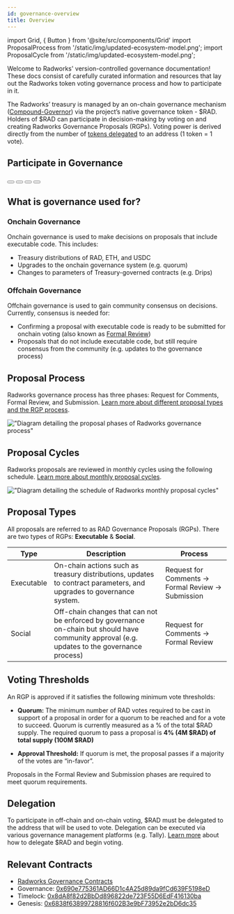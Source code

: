 ```yaml
---
id: governance-overview
title: Overview
---
```


import Grid, { Button } from '@site/src/components/Grid'
import ProposalProcess from '/static/img/updated-ecosystem-model.png';
import ProposalCycle from '/static/img/updated-ecosystem-model.png';


Welcome to Radworks' version-controlled governance documentation! These docs consist of carefully curated information
and resources that lay out the Radworks token voting governance process and how to participate in it.

The Radworks’ treasury is managed by an on-chain governance mechanism ([Compound-Governor](https://wiki.tally.xyz/docs/compound-governor)) via the project’s native governance token - $RAD. Holders of $RAD can participate in decision-making by voting on and creating Radworks Governance Proposals (RGPs). Voting power is derived directly from the number of [tokens delegated](https://github.com/radicle-foundation/radworks-governance/blob/main/manual.md#delegating) to an address (1 token = 1 vote). 

## Participate in Governance
<Grid>
  <Button
    href="https://community.radworks.org/c/governance/proposals/18"
    title="Review proposals"
    cta="Review proposals on the forum & leave feedback for proposal authors"
  >
  </Button>
  <Button
    href="https://www.tally.xyz/gov/radworks/delegates"
    title="Delegate voting power"
    cta="Find delegates & delegate voting power"
  >
  </Button>
 <Button
    href="https://snapshot.org/#/gov.radworks.eth"
    title="Vote offchain"
    cta="View & vote on active Snapshot polls"
  >
  </Button>
  <Button
    href="https://www.tally.xyz/gov/radworks"
    title="Vote onchain"
    cta="View & vote on active onchain submissions"
  >
  </Button>
</Grid>


## What is governance used for?
### Onchain Governance

Onchain governance is used to make decisions on proposals that include executable code. This includes:
* Treasury distributions of RAD, ETH, and USDC
* Upgrades to the onchain governance system (e.g. quorum)
* Changes to parameters of Treasury-governed contracts (e.g. Drips)

### Offchain Governance

Offchain governance is used to gain community consensus on decisions. Currently, consensus is needed for:
*  Confirming a proposal with executable code is ready to be submitted for onchain voting (also known as [Formal Review](https://github.com/radicle-foundation/radworks-governance/blob/main/manual.md#formal-review))
*  Proposals that do not include executable code, but still require consensus from the community (e.g. updates to the governance process)

## Proposal Process
Radworks governance process has three phases: Request for Comments, Formal Review, and Submission. [Learn more about different proposal types and the RGP process](https://github.com/better-internet/radworks-governance/blob/main/manual.md#proposal-types).

!["Diagram detailing the proposal phases of Radworks governance process"](/img/governance_phases.png)

## Proposal Cycles
Radworks proposals are reviewed in monthly cycles using the following schedule. [Learn more about monthly proposal cycles](https://github.com/better-internet/radworks-governance/blob/main/manual.md#proposal-cycles).

!["Diagram detailing the schedule of Radworks monthly proposal cycles"](/img/monthly_proposal-cycles.png)


## Proposal Types
All proposals are referred to as RAD Governance Proposals (RGPs). There are two types of RGPs: **Executable** & **Social**.

| Type | Description | Process |
| --- | --- | --- |
| Executable | On-chain actions such as treasury distributions, updates to contract parameters, and upgrades to governance system. | Request for Comments → Formal Review → Submission |
| Social | Off-chain changes that can not be enforced by governance on-chain but should have community approval (e.g. updates to the governance process) | Request for Comments → Formal Review  |


## Voting Thresholds

An RGP is approved if it satisfies the following minimum vote thresholds:

* **Quorum:** The minimum number of RAD votes required to be cast in support of a proposal in order for a quorum to be reached and for a vote to succeed. Quorum is currently measured as a % of the total $RAD supply. The required quorum to pass a proposal is **4% (4M $RAD) of total supply (100M $RAD)**

* **Approval Threshold:** If quorum is met, the proposal passes if a majority of the votes are “in-favor”.

Proposals in the Formal Review and Submission phases are required to meet quorum requirements.

## Delegation
To participate in off-chain and on-chain voting, $RAD must be delegated to the address that will be used to vote. Delegation can be executed via various governance management platforms (e.g. Tally). [Learn more](https://github.com/better-internet/radworks-governance/blob/main/manual.md#delegating
) about how to delegate $RAD and begin voting.

## Relevant Contracts

* [Radworks Governance Contracts](https://github.com/radicle-foundation/radworks-governance/blob/main/manual.md#formal-review)
* Governance: [0x690e775361AD66D1c4A25d89da9fCd639F5198eD](https://etherscan.io/address/0x690e775361AD66D1c4A25d89da9fCd639F5198eD)
* Timelock: [0x8dA8f82d2BbDd896822de723F55D6EdF416130ba](https://etherscan.io/address/0x8dA8f82d2BbDd896822de723F55D6EdF416130ba)
* Genesis: [0x6838f63899728816f602B3e9bF73952e2bD6dc35](https://etherscan.io/address/0x6838f63899728816f602B3e9bF73952e2bD6dc35)
